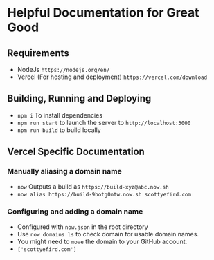 # Helpful Documentation for Great Good

## Requirements

- NodeJs `https://nodejs.org/en/`
- Vercel (For hosting and deployment) `https://vercel.com/download`

## Building, Running and Deploying

- `npm i` To install dependencies
- `npm run start` to launch the server to `http://localhost:3000`
- `npm run build` to build locally
<!-- - `yarn deploy` to deploy to `scottyefird.com`. -->

## Vercel Specific Documentation

### Manually aliasing a domain name

- `now` Outputs a build as `https://build-xyz@abc.now.sh`
- `now alias https://build-9botg0ntw.now.sh scottyefird.com`

### Configuring and adding a domain name

- Configured with `now.json` in the root directory
- Use `now domains ls` to check domain for usable domain names.
- You might need to `move` the domain to your GitHub account.
- `['scottyefird.com']`
